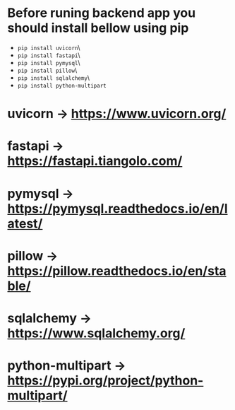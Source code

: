 # Before runing backend app you should install bellow using pip
* `pip install uvicorn`\
* `pip install fastapi`\
* `pip install pymysql`\
* `pip install pillow`\
* `pip install sqlalchemy`\
* `pip install python-multipart`

# uvicorn -> https://www.uvicorn.org/

# fastapi -> https://fastapi.tiangolo.com/

# pymysql -> https://pymysql.readthedocs.io/en/latest/

# pillow -> https://pillow.readthedocs.io/en/stable/

# sqlalchemy -> https://www.sqlalchemy.org/

# python-multipart -> https://pypi.org/project/python-multipart/
